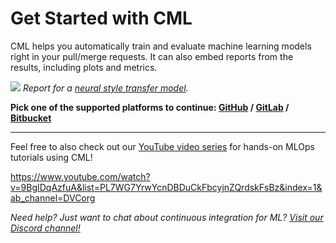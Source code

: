 # Get Started with CML

CML helps you automatically train and evaluate machine learning models right in
your pull/merge requests. It can also embed reports from the results, including
plots and metrics.

![](/img/cml_neural_transfer.png) _Report for a [neural style transfer model]._

**Pick one of the supported platforms to continue: [GitHub](/doc/start/github) /
[GitLab](/doc/start/github) / [Bitbucket](/doc/start/github)**

---

Feel free to also check out our [YouTube video series] for hands-on MLOps
tutorials using CML!

https://www.youtube.com/watch?v=9BgIDqAzfuA&list=PL7WG7YrwYcnDBDuCkFbcyjnZQrdskFsBz&index=1&ab_channel=DVCorg

[youtube video series]:
  https://www.youtube.com/playlist?list=PL7WG7YrwYcnDBDuCkFbcyjnZQrdskFsBz

<admon type="info">

_Need help? Just want to chat about continuous integration for ML?
[Visit our Discord channel!](https://cml.dev/chat)_

</admon>

[neural style transfer model]: https://github.com/iterative/cml_cloud_case

